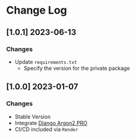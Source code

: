 # Change Log

## [1.0.1] 2023-06-13
### Changes

- Update `requirements.txt`
  - Specify the version for the private package

## [1.0.0] 2023-01-07
### Changes

- Stable Version
- Integrate [Django Argon2 PRO](https://github.com/app-generator/django-admin-argon2-pro)
- CI/CD included via `Render`
